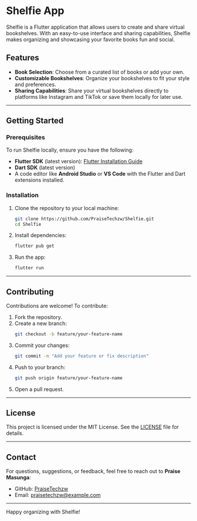 
# Shelfie App

Shelfie is a Flutter application that allows users to create and share virtual bookshelves. With an easy-to-use interface and sharing capabilities, Shelfie makes organizing and showcasing your favorite books fun and social.

## Features

- **Book Selection**: Choose from a curated list of books or add your own.
- **Customizable Bookshelves**: Organize your bookshelves to fit your style and preferences.
- **Sharing Capabilities**: Share your virtual bookshelves directly to platforms like Instagram and TikTok or save them locally for later use.

---

## Getting Started

### Prerequisites

To run Shelfie locally, ensure you have the following:

- **Flutter SDK** (latest version): [Flutter Installation Guide](https://flutter.dev/docs/get-started/install)
- **Dart SDK** (latest version)
- A code editor like **Android Studio** or **VS Code** with the Flutter and Dart extensions installed.

### Installation

1. Clone the repository to your local machine:
   ```bash
   git clone https://github.com/PraiseTechzw/Shelfie.git
   cd Shelfie
   ```

2. Install dependencies:
   ```bash
   flutter pub get
   ```

3. Run the app:
   ```bash
   flutter run
   ```

---

## Contributing

Contributions are welcome! To contribute:

1. Fork the repository.
2. Create a new branch:
   ```bash
   git checkout -b feature/your-feature-name
   ```
3. Commit your changes:
   ```bash
   git commit -m "Add your feature or fix description"
   ```
4. Push to your branch:
   ```bash
   git push origin feature/your-feature-name
   ```
5. Open a pull request.

---

## License

This project is licensed under the MIT License. See the [LICENSE](https://github.com/PraiseTechzw/Shelfie/blob/main/LICENSE) file for details.

---

## Contact

For questions, suggestions, or feedback, feel free to reach out to **Praise Masunga**:

- GitHub: [PraiseTechzw](https://github.com/PraiseTechzw)
- Email: [praisetechzw@example.com](mailto:praisetechzw@gmail.com)

---

Happy organizing with Shelfie!
```
